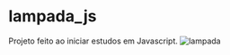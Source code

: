 # lampada_js
Projeto feito ao iniciar estudos em Javascript.
![lampada](https://user-images.githubusercontent.com/104475614/195908711-3af2eea0-4d31-4a86-ab5f-5e44cbed88c9.PNG)
